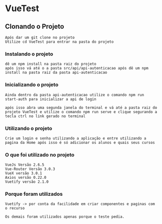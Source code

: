 # VueTest

## Clonando o Projeto
```
Após dar um git clone no projeto
Utilize cd VueTest para entrar na pasta do projeto
```

### Instalando o projeto

``` 
dê um npm install na pasta raiz do projeto
após isso vá até o a pasta src/api/api-autenticacao após dê um npm install na pasta raiz da pasta api-autenticacao
```

### Inicializando o projeto

```
Ainda dentro da pasta api-autenticacao utilize o comando npm run start-auth para inicializar a api de login

após isso abra uma segunda janela do terminal e vá até a pasta raiz do projeto VueTest e utilize o comando npm run serve e clique segurando a tecla ctrl no link gerado no terminal
```

### Utilizando o projeto

```
Crie um login e senha utilizando a aplicação e entre utilizando a pagina da Home após isso é só adicionar os alunos e quais seus cursos
```

### O que foi utilizado no projeto
```
VueJs Versão 2.6.5
Vue-Router Versão 3.0.3
VueX versão 3.0.1
Axios versão 0.22.0
Vuetify versão 2.1.0
```

### Porque foram utilizados
```
Vuetify -> por conta da facilidade em criar componentes e paginas com o recurso

Os demais foram utilizados apenas porque o teste pedia.
```
